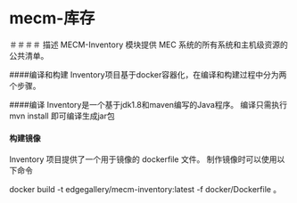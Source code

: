 # mecm-库存

＃＃＃＃ 描述
MECM-Inventory 模块提供 MEC 系统的所有系统和主机级资源的公共清单。

####编译和构建
Inventory项目基于docker容器化，在编译和构建过程中分为两个步骤。

####编译
Inventory是一个基于jdk1.8和maven编写的Java程序。 编译只需执行 mvn install 即可编译生成jar包

#### 构建镜像
Inventory 项目提供了一个用于镜像的 dockerfile 文件。 制作镜像时可以使用以下命令

docker build -t edgegallery/mecm-inventory:latest -f docker/Dockerfile 。